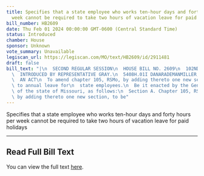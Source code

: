 ```yaml
---
title: Specifies that a state employee who works ten-hour days and forty hours per
  week cannot be required to take two hours of vacation leave for paid holidays
bill_number: HB2609
date: Thu Feb 01 2024 00:00:00 GMT-0600 (Central Standard Time)
status: Introduced
chamber: House
sponsor: Unknown
vote_summary: Unavailable
legiscan_url: https://legiscan.com/MO/text/HB2609/id/2911481
draft: false
bill_text: "|\n  SECOND REGULAR SESSION\n  HOUSE BILL NO. 2609\n  102ND GENERAL ASSEMBLY\n\
  \  INTRODUCED BY REPRESENTATIVE GRAY.\n  5408H.01I DANARADEMANMILLER,ChiefClerk\n\
  \  AN ACT\n  To amend chapter 105, RSMo, by adding thereto one new section relating\
  \ to annual leave for\n  state employees.\n  Be it enacted by the General Assembly\
  \ of the state of Missouri, as follows:\n  Section A. Chapter 105, RSMo, is amended\
  \ by adding thereto one new section, to be"
---
```

Specifies that a state employee who works ten-hour days and forty hours per week cannot be required to take two hours of vacation leave for paid holidays

---

## Read Full Bill Text

You can view the full text [here](https://legiscan.com/MO/text/HB2609/id/2911481).
